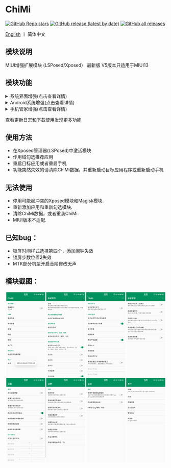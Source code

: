 # ChiMi
[![GitHub Repo stars](https://img.shields.io/github/stars/yonghen/chimi-)](https://github.com/yonghen/chimi-)
[![GitHub release (latest by date)](https://img.shields.io/github/v/release/yonghen/chimi-?label=version)](https://github.com/yonghen/chimi-/releases)
[![GitHub all releases](https://img.shields.io/github/downloads/yonghen/chimi-/total)](https://github.com/yonghen/chimi-/releases)

[English](https://github.com/yonghen/chimi-/blob/master/README_EN.md)  丨 简体中文</b>

## 模块说明 

MIUI增强扩展模块 (LSPosed/Xposed）
最新版 V5版本只适用于MIUI13

## 模块功能
<details>
<summary>系统界面增强(点击查看详情)</summary>

  - 状态栏隐藏图标与视图 (隐藏飞行模式、信号、静音、震动、电量、VPN...的图标)
  - 状态栏布局 (时钟居右，时钟居中，信号居左+时钟居中)
  - 状态栏显示天气、温度、电流
  - 状态栏时钟自定义 (显示年月日、星期、时辰、秒)
  - 状态栏双排网速
  - MIX Alpha 充电动画
  - 锁屏显示步数
  - 锁屏显示闹钟
  
  ...
</details>
<details>
<summary>Android系统增强(点击查看详情)</summary>

  - 拆分通知音量
  - 息屏音量键长按动作自定义
  - 移除不受信任触摸限制
  
  ...
</details>
<details>
<summary>手机管家增强(点击查看详情)</summary>

  - 移除打开应用二次确认
  - 跳过警告时间
  - 分数锁定
  
  ...
</details>


查看更新日志和下载使用发现更多功能


## 使用方法
- 在Xposed管理器(LSPosed)中激活模块
- 作用域勾选推荐应用
- 重启目标应用或者重启手机
- 功能突然失效的请清除ChiMi数据，并重新启动目标应用程序或重新启动手机


## 无法使用
- 停用可能起冲突的Xposed模块和Magisk模块.
- 重新添加应用和重新勾选模块.
- 清除ChiMi数据，或者重装ChiMi.
- MIUI版本不适配.

## 已知bug：
- 锁屏时间样式选择第四个，添加闹钟失效
- 锁屏步数位置2失效
- MTK部分机型开启音阶修改无声

## 模块截图：
![image](doc/imgCn.png)
